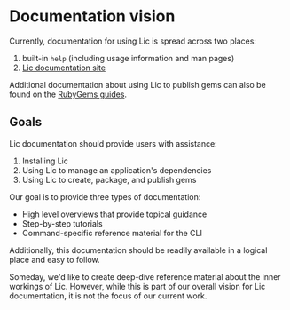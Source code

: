 # Documentation vision

Currently, documentation for using Lic is spread across two places:

1. built-in `help` (including usage information and man pages)
2. [Lic documentation site](http://lic.io)

Additional documentation about using Lic to publish gems can also be found on the [RubyGems guides](http://guides.rubygems.org/).

## Goals

Lic documentation should provide users with assistance:

1. Installing Lic
2. Using Lic to manage an application's dependencies
3. Using Lic to create, package, and publish gems

Our goal is to provide three types of documentation:

* High level overviews that provide topical guidance
* Step-by-step tutorials
* Command-specific reference material for the CLI

Additionally, this documentation should be readily available in a logical place and easy to follow.

Someday, we'd like to create deep-dive reference material about the inner workings of Lic. However, while this is part of our overall vision for Lic documentation, it is not the focus of our current work.
